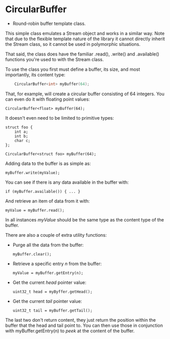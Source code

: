 CircularBuffer
==============

* Round-robin buffer template class.

This simple class emulates a Stream object and works in a similar way.  Note that
due to the flexible template nature of the library it cannot directly inherit the
Stream class, so it cannot be used in polymorphic situations.

That said, the class does have the familiar .read(), .write() and .available()
functions you're used to with the Stream class.

To use the class you first must define a buffer, its size, and most importantly, its
content type:

````C++
    CircularBuffer<int> myBuffer(64);
````

That, for example, will create a circular buffer consisting of 64 integers.  You can
even do it with floating point values:

    CircularBuffer<float> myBuffer(64);

It doesn't even need to be limited to primitive types:

    struct foo {
        int a;
        int b;
        char c;
    };

    CircularBuffer<struct foo> myBuffer(64);

Adding data to the buffer is as simple as:

    myBuffer.write(myValue);

You can see if there is any data available in the buffer with:

    if (myBuffer.available()) { ... }

And retrieve an item of data from it with:

    myValue = myBuffer.read();

In all instances *myValue* should be the same type as the content type of the buffer.

There are also a couple of extra utility functions:

* Purge all the data from the buffer:

    `myBuffer.clear();`

* Retrieve a specific entry *n* from the buffer:

    `myValue = myBuffer.getEntry(n);`

* Get the current *head* pointer value:

    `uint32_t head = myByffer.getHead();`

* Get the current *tail* pointer value:

    `uint32_t tail = myBuffer.getTail();`

The last two don't return content, they just return the position within the
buffer that the head and tail point to.  You can then use those in conjunction
with myBuffer.getEntry(n) to *peek* at the content of the buffer.
